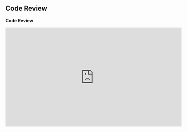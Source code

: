 ## Code Review

**Code Review**
<div align="center">
  <iframe 
        width="560" 
        height="315" 
        src="https://www.youtube.com/embed/yVP35t4-eYc" 
        frameborder="0" 
        allow="autoplay; encrypted-media" 
        allowfullscreen="">
  </iframe>
</div>
